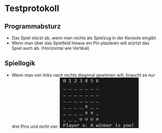 # Testprotokoll
## Programmabsturz
- Das Spiel stürzt ab, wenn man nichts als Spielzug in der Konsole eingibt.
- Wenn man über das Spielfeld hinaus ein Pin plazieren will stürtzt das Spiel auch ab. (Horizontal wie Vertikal)
## Spiellogik
- Wenn man von links nach rechts diagonal gewinnen will, braucht es nur drei Pins und nicht vier.
![alt text](image.png)